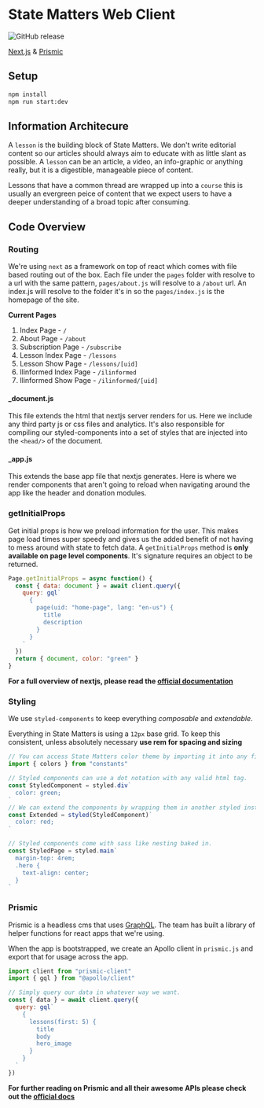 # State Matters Web Client

![GitHub release](https://img.shields.io/github/release/state-matters/web.svg)

[Next.js](https://nextjs.org) & [Prismic](https://prismic.io/)

## Setup

```bash
npm install
npm run start:dev
```

## Information Architecure

A `lesson` is the building block of State Matters. We don't write editorial content so our articles should always aim to educate with as little slant as possible. A `lesson` can be an article, a video, an info-graphic or anything really, but it is a digestible, manageable piece of content.

Lessons that have a common thread are wrapped up into a `course` this is usually an evergreen peice of content that we expect users to have a deeper understanding of a broad topic after consuming.

## Code Overview

### Routing

We're using `next` as a framework on top of react which comes with file based routing out of the box. Each file under the `pages` folder with resolve to a url with the same pattern, `pages/about.js` will resolve to a `/about` url. An index.js will resolve to the folder it's in so the `pages/index.js` is the homepage of the site.

**Current Pages**

1. Index Page - `/`
2. About Page - `/about`
3. Subscription Page - `/subscribe`
4. Lesson Index Page - `/lessons`
5. Lesson Show Page - `/lessons/[uid]`
6. Ilinformed Index Page - `/ilinformed`
7. Ilinformed Show Page - `/ilinformed/[uid]`

#### \_document.js

This file extends the html that nextjs server renders for us. Here we include any third party js or css files and analytics. It's also responsible for compiling our styled-components into a set of styles that are injected into the `<head/>` of the document.

#### \_app.js

This extends the base app file that nextjs generates. Here is where we render components that aren't going to reload when navigating around the app like the header and donation modules.

### getInitialProps

Get initial props is how we preload information for the user. This makes page load times super speedy and gives us the added benefit of not having to mess around with state to fetch data. A `getInitialProps` method is **only available on page level components**. It's signature requires an object to be returned.

```javascript
Page.getInitialProps = async function() {
  const { data: document } = await client.query({
    query: gql`
      {
        page(uid: "home-page", lang: "en-us") {
          title
          description
        }
      }
    `
  })
  return { document, color: "green" }
}
```

**For a full overview of nextjs, please read the [official documentation](https://nextjs.org/docs/)**

### Styling

We use `styled-components` to keep everything _composable_ and _extendable_.

Everything in State Matters is using a `12px` base grid. To keep this consistent, unless absolutely necessary **use rem for spacing and sizing**

```javascript
// You can access State Matters color theme by importing it into any file. No relative path needed.
import { colors } from "constants"

// Styled components can use a dot notation with any valid html tag.
const StyledComponent = styled.div`
  color: green;
`
// We can extend the components by wrapping them in another styled instance.
const Extended = styled(StyledComponent)`
  color: red;
`

// Styled components come with sass like nesting baked in.
const StyledPage = styled.main`
  margin-top: 4rem;
  .hero {
    text-align: center;
  }
`
```

### Prismic

Prismic is a headless cms that uses [GraphQL](https://graphql.org/). The team has built a library of helper functions for react apps that we're using.

When the app is bootstrapped, we create an Apollo client in `prismic.js` and export that for usage across the app.

```js
import client from "prismic-client"
import { gql } from "@apollo/client"

// Simply query our data in whatever way we want.
const { data } = await client.query({
  query: gql`
    {
      lessons(first: 5) {
        title
        body
        hero_image
      }
    }
  `
})
```

**For further reading on Prismic and all their awesome APIs please check out the [official docs](https://prismic.io/docs)**
